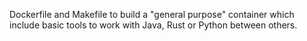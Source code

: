 Dockerfile and Makefile to build a "general purpose" container which include basic tools to work with Java, Rust or Python between others.
